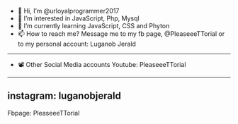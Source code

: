 - 👋 Hi, I’m @urloyalprogrammer2017
- 👀 I’m interested in JavaScript, Php, Mysql
- 🌱 I’m currently learning JavaScript, CSS and Phyton
- 📫 How to reach me? Message me to my fb page, @PleaseeeTTorial or to my personal account: Luganob Jerald
---------------------------------
- 📽️ Other Social Media accounts
Youtube: PleaseeeTTorial
-----------------
instagram: luganobjerald
-----------------
Fbpage: PleaseeeTTorial
